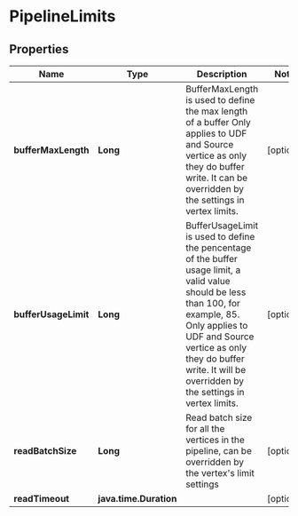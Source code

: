 

# PipelineLimits


## Properties

Name | Type | Description | Notes
------------ | ------------- | ------------- | -------------
**bufferMaxLength** | **Long** | BufferMaxLength is used to define the max length of a buffer Only applies to UDF and Source vertice as only they do buffer write. It can be overridden by the settings in vertex limits. |  [optional]
**bufferUsageLimit** | **Long** | BufferUsageLimit is used to define the pencentage of the buffer usage limit, a valid value should be less than 100, for example, 85. Only applies to UDF and Source vertice as only they do buffer write. It will be overridden by the settings in vertex limits. |  [optional]
**readBatchSize** | **Long** | Read batch size for all the vertices in the pipeline, can be overridden by the vertex&#39;s limit settings |  [optional]
**readTimeout** | **java.time.Duration** |  |  [optional]



